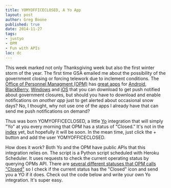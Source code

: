 ```yaml
---
title: YOMYOFFICECLOSED, A Yo App
layout: post
author: Greg Boone
published: true
date: 2014-11-27
tags:
- justyo
- OPM
- Fun with APIs
loc: dc
---
```

This week marked not only Thanksgiving week but also the first winter storm of
the year. The first time GSA emailed me about the possibility of the government
closing or forcing telework due to inclement conditions. The [Office of Personnel
Managment (OPM)](http://www.opm.gov/) has [great
apps](http://www.opm.gov/policy-data-oversight/snow-dismissal-procedures/mobile-app/)
for [Android](https://play.google.com/store/apps/details?id=gov.opm.status),
[BlackBerry](http://appworld.blackberry.com/webstore/content/26089873/?countrycode=US&lang=en),
[Windows](http://www.windowsphone.com/en-us/store/app/opm-alert/07087cb9-346d-46a8-bf7f-c88c3890e0b6)
and [iOS](https://itunes.apple.com/us/app/opm-alert/id627986929?mt=8) that
you can download to get push notified about government closures, but should you
have to download and enable notifications on _another app_ just to get alerted
about occasional snow days? No, I thought, why not use one of the apps I
already have that can send me push notifications on demand?

Thus was born YOMYOFFICECLOSED, a little [Yo](http://justyo.co) integration
that will simply "Yo" at you every morning that OPM has a status of "Closed."
It's not in the [index](http://yoindex.com) yet, but hopefully it will be soon. In the mean time, just click the + button and add the user YOMYOFFICECLOSED.

How does it work? Both Yo and the OPM have public APIs that this integration
relies on. The script is a Python script scheduled with Heroku Scheduler. It
uses requests to check the current operating status by querying OPMs API. There
are [several different statuses that OPM calls
"Closed"](http://www.opm.gov/json/statustypes.json) so I check if the
current status has the "Closed" icon and send you a YO if it does. Check out
the code below and write your own Yo integration. It's super easy.

<script src="https://gist.github.com/gboone/a9d0a103117ef1d399ea.js"></script>
